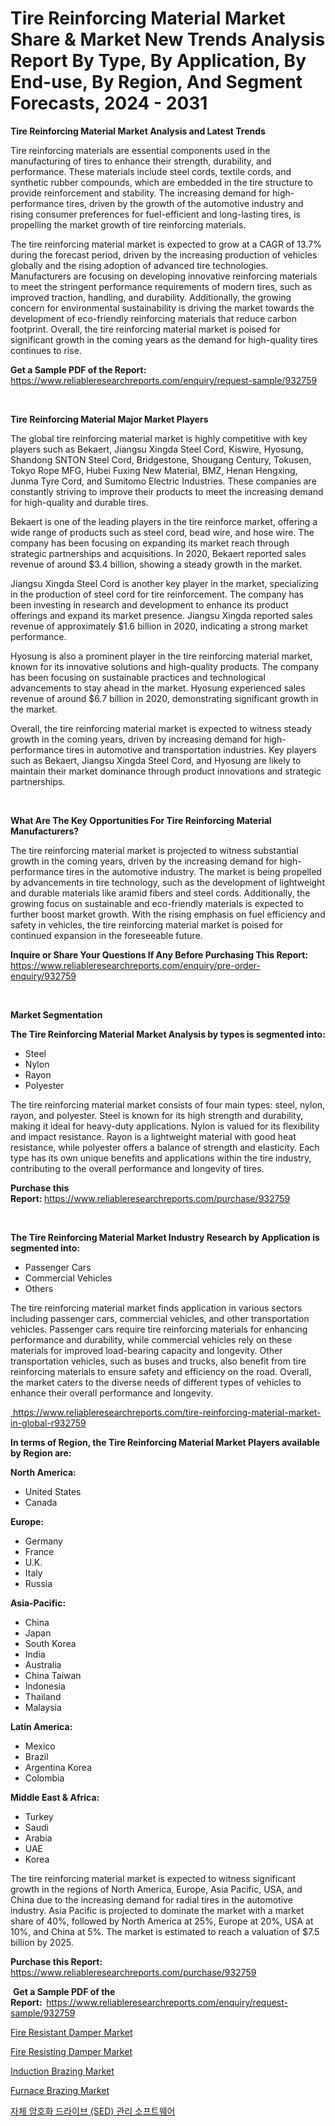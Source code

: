 <p><h1>Tire Reinforcing Material Market Share & Market New Trends Analysis Report By Type, By Application, By End-use, By Region, And Segment Forecasts, 2024 - 2031</h1></p><p><strong>Tire Reinforcing Material Market Analysis and Latest Trends</strong></p>
<p><p>Tire reinforcing materials are essential components used in the manufacturing of tires to enhance their strength, durability, and performance. These materials include steel cords, textile cords, and synthetic rubber compounds, which are embedded in the tire structure to provide reinforcement and stability. The increasing demand for high-performance tires, driven by the growth of the automotive industry and rising consumer preferences for fuel-efficient and long-lasting tires, is propelling the market growth of tire reinforcing materials.</p><p>The tire reinforcing material market is expected to grow at a CAGR of 13.7% during the forecast period, driven by the increasing production of vehicles globally and the rising adoption of advanced tire technologies. Manufacturers are focusing on developing innovative reinforcing materials to meet the stringent performance requirements of modern tires, such as improved traction, handling, and durability. Additionally, the growing concern for environmental sustainability is driving the market towards the development of eco-friendly reinforcing materials that reduce carbon footprint. Overall, the tire reinforcing material market is poised for significant growth in the coming years as the demand for high-quality tires continues to rise.</p></p>
<p><strong>Get a Sample PDF of the Report:&nbsp;</strong> <a href="https://www.reliableresearchreports.com/enquiry/request-sample/932759">https://www.reliableresearchreports.com/enquiry/request-sample/932759</a></p>
<p>&nbsp;</p>
<p><strong>Tire Reinforcing Material Major Market Players</strong></p>
<p><p>The global tire reinforcing material market is highly competitive with key players such as Bekaert, Jiangsu Xingda Steel Cord, Kiswire, Hyosung, Shandong SNTON Steel Cord, Bridgestone, Shougang Century, Tokusen, Tokyo Rope MFG, Hubei Fuxing New Material, BMZ, Henan Hengxing, Junma Tyre Cord, and Sumitomo Electric Industries. These companies are constantly striving to improve their products to meet the increasing demand for high-quality and durable tires.</p><p>Bekaert is one of the leading players in the tire reinforce market, offering a wide range of products such as steel cord, bead wire, and hose wire. The company has been focusing on expanding its market reach through strategic partnerships and acquisitions. In 2020, Bekaert reported sales revenue of around $3.4 billion, showing a steady growth in the market.</p><p>Jiangsu Xingda Steel Cord is another key player in the market, specializing in the production of steel cord for tire reinforcement. The company has been investing in research and development to enhance its product offerings and expand its market presence. Jiangsu Xingda reported sales revenue of approximately $1.6 billion in 2020, indicating a strong market performance.</p><p>Hyosung is also a prominent player in the tire reinforcing material market, known for its innovative solutions and high-quality products. The company has been focusing on sustainable practices and technological advancements to stay ahead in the market. Hyosung experienced sales revenue of around $6.7 billion in 2020, demonstrating significant growth in the market.</p><p>Overall, the tire reinforcing material market is expected to witness steady growth in the coming years, driven by increasing demand for high-performance tires in automotive and transportation industries. Key players such as Bekaert, Jiangsu Xingda Steel Cord, and Hyosung are likely to maintain their market dominance through product innovations and strategic partnerships.</p></p>
<p>&nbsp;</p>
<p><strong>What Are The Key Opportunities For Tire Reinforcing Material Manufacturers?</strong></p>
<p><p>The tire reinforcing material market is projected to witness substantial growth in the coming years, driven by the increasing demand for high-performance tires in the automotive industry. The market is being propelled by advancements in tire technology, such as the development of lightweight and durable materials like aramid fibers and steel cords. Additionally, the growing focus on sustainable and eco-friendly materials is expected to further boost market growth. With the rising emphasis on fuel efficiency and safety in vehicles, the tire reinforcing material market is poised for continued expansion in the foreseeable future.</p></p>
<p><strong>Inquire or Share Your Questions If Any Before Purchasing This Report:</strong> <a href="https://www.reliableresearchreports.com/enquiry/pre-order-enquiry/932759">https://www.reliableresearchreports.com/enquiry/pre-order-enquiry/932759</a></p>
<p>&nbsp;</p>
<p><strong>Market Segmentation</strong></p>
<p><strong>The Tire Reinforcing Material Market Analysis by types is segmented into:</strong></p>
<p><ul><li>Steel</li><li>Nylon</li><li>Rayon</li><li>Polyester</li></ul></p>
<p><p>The tire reinforcing material market consists of four main types: steel, nylon, rayon, and polyester. Steel is known for its high strength and durability, making it ideal for heavy-duty applications. Nylon is valued for its flexibility and impact resistance. Rayon is a lightweight material with good heat resistance, while polyester offers a balance of strength and elasticity. Each type has its own unique benefits and applications within the tire industry, contributing to the overall performance and longevity of tires.</p></p>
<p><strong>Purchase this Report:&nbsp;</strong><a href="https://www.reliableresearchreports.com/purchase/932759">https://www.reliableresearchreports.com/purchase/932759</a></p>
<p>&nbsp;</p>
<p><strong>The Tire Reinforcing Material Market Industry Research by Application is segmented into:</strong></p>
<p><ul><li>Passenger Cars</li><li>Commercial Vehicles</li><li>Others</li></ul></p>
<p><p>The tire reinforcing material market finds application in various sectors including passenger cars, commercial vehicles, and other transportation vehicles. Passenger cars require tire reinforcing materials for enhancing performance and durability, while commercial vehicles rely on these materials for improved load-bearing capacity and longevity. Other transportation vehicles, such as buses and trucks, also benefit from tire reinforcing materials to ensure safety and efficiency on the road. Overall, the market caters to the diverse needs of different types of vehicles to enhance their overall performance and longevity.</p></p>
<p><a href="https://www.reliableresearchreports.com/tire-reinforcing-material-market-in-global-r932759">&nbsp;https://www.reliableresearchreports.com/tire-reinforcing-material-market-in-global-r932759</a></p>
<p><strong>In terms of Region, the Tire Reinforcing Material Market Players available by Region are:</strong></p>
<p>
    <p> <strong> North America: </strong>
        <ul>
            <li>United States</li>
            <li>Canada</li>
        </ul>
        </p> 
    <p> <strong> Europe: </strong>
        <ul>
            <li>Germany</li>
            <li>France</li>
            <li>U.K.</li>
            <li>Italy</li>
            <li>Russia</li>
        </ul>
        </p> 
    <p> <strong> Asia-Pacific: </strong>
        <ul>
            <li>China</li>
            <li>Japan</li>
            <li>South Korea</li>
            <li>India</li>
            <li>Australia</li>
            <li>China Taiwan</li>
            <li>Indonesia</li>
            <li>Thailand</li>
            <li>Malaysia</li>
        </ul>
        </p> 
    <p> <strong> Latin America: </strong>
        <ul>
            <li>Mexico</li>
            <li>Brazil</li>
            <li>Argentina Korea</li>
            <li>Colombia</li>
        </ul>
        </p> 
    <p> <strong> Middle East & Africa: </strong>
        <ul>
            <li>Turkey</li>
            <li>Saudi</li>
            <li>Arabia</li>
            <li>UAE</li>
            <li>Korea</li>
        </ul>
    </p>
    </p>
<p><p>The tire reinforcing material market is expected to witness significant growth in the regions of North America, Europe, Asia Pacific, USA, and China due to the increasing demand for radial tires in the automotive industry. Asia Pacific is projected to dominate the market with a market share of 40%, followed by North America at 25%, Europe at 20%, USA at 10%, and China at 5%. The market is estimated to reach a valuation of $7.5 billion by 2025.</p></p>
<p><strong>Purchase this Report: </strong><a href="https://www.reliableresearchreports.com/purchase/932759">https://www.reliableresearchreports.com/purchase/932759</a></p>
<p>&nbsp;<strong>Get a Sample PDF of the Report:&nbsp;&nbsp;</strong><a href="https://www.reliableresearchreports.com/enquiry/request-sample/932759">https://www.reliableresearchreports.com/enquiry/request-sample/932759</a></p>
<p><strong></strong></p>
<p><p><a href="https://github.com/mabutironaldo/Market-Research-Report-List-6/blob/main/fire-resistant-damper-market.md">Fire Resistant Damper Market</a></p><p><a href="https://github.com/guneycigdem35/Market-Research-Report-List-4/blob/main/fire-resisting-damper-market.md">Fire Resisting Damper Market</a></p><p><a href="https://medium.com/@skylareaver78567/induction-brazing-market-growth-market-segmentation-and-regional-analysis-global-forecast-2031-78f0b6441861">Induction Brazing Market</a></p><p><a href="https://medium.com/@skylareaver78567/furnace-brazing-industry-sector-market-dynamics-and-future-scenarios-2024-2031-1f49f492632c">Furnace Brazing Market</a></p><p><a href="https://github.com/mdmazharulnwr786/Market-Research-Report-List-2/blob/main/5955693108138.md">자체 암호화 드라이브 (SED) 관리 소프트웨어</a></p></p>